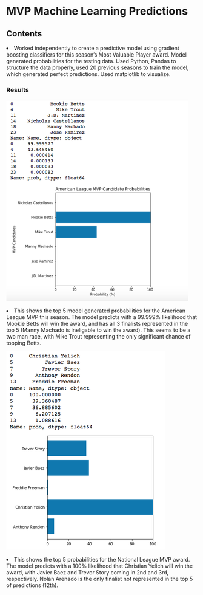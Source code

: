 # MVP Machine Learning Predictions

<h2>Contents</h2>
<li>Worked independently to create a predictive model using gradient boosting classifiers for this season’s Most Valuable Player award. Model generated probabilities for the testing data. Used Python, Pandas to structure the data properly, used 20 previous seasons to train the model, which generated perfect predictions. Used matplotlib to visualize.</li>

<h3>Results</h3>

![alt text](https://github.com/kjordan18/kjordan18.github.io/blob/master/MVP%20Machine%20Learning%20Predictions/Screen%20Shot%202018-11-12%20at%202.17.04%20PM.png "AL MVP Predictions")

<li>This shows the top 5 model generated probabilities for the American League MVP this season. The model predicts with a 99.999% likelihood that Mookie Betts will win the award, and has all 3 finalists represented in the top 5 (Manny Machado is ineligable to win the award). This seems to be a two man race, with Mike Trout representing the only significant chance of topping Betts. </li>

![alt text](https://github.com/kjordan18/kjordan18.github.io/blob/master/MVP%20Machine%20Learning%20Predictions/Screen%20Shot%202018-11-07%20at%209.53.13%20AM.png "NL MVP Predictions")

<li>This shows the top 5 probabilities for the National League MVP award. The model predicts with a 100% likelihood that Christian Yelich will win the award, with Javier Baez and Trevor Story coming in 2nd and 3rd, respectively. Nolan Arenado is the only finalist not represented in the top 5 of predictions (12th). </li>
